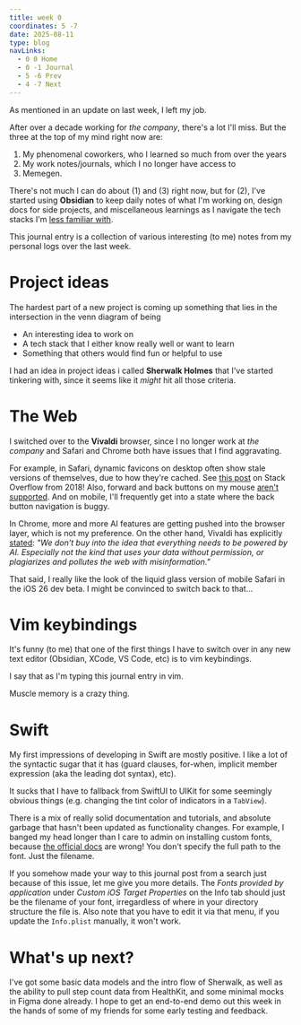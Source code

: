 ```yaml
---
title: week 0
coordinates: 5 -7
date: 2025-08-11
type: blog
navLinks:
  - 0 0 Home
  - 0 -1 Journal
  - 5 -6 Prev
  - 4 -7 Next
---
```


As mentioned in
<a class="link" data-x="5" data-y="-6">an update on</a> last week, I left my
job.

After over a decade working for _the company_, there's a lot I'll miss. But the
three at the top of my mind right now are:

1. My phenomenal coworkers, who I learned so much from over the years
1. My work notes/journals, which I no longer have access to
1. Memegen.

There's not much I can do about (1) and (3) right now, but for (2), I've started
using **Obsidian** to keep daily notes of what I'm working on, design docs for
side projects, and miscellaneous learnings as I navigate the tech stacks I'm
[less familiar with](https://github.com/jhuangtw/xg2xg).

This journal entry is a collection of various interesting (to me) notes from my
personal logs over the last week.

# Project ideas

The hardest part of a new project is coming up something that lies in the
intersection in the venn diagram of being

- An interesting idea to work on
- A tech stack that I either know really well or want to learn
- Something that others would find fun or helpful to use

I had an idea in
<a class="link" data-x="0" data-y="-6">project ideas i</a> called **Sherwalk
Holmes** that I've started tinkering with, since it seems like it _might_ hit
all those criteria.

# The Web

I switched over to the **Vivaldi** browser, since I no longer work at _the
company_ and Safari and Chrome both have issues that I find aggravating.

For example, in Safari, dynamic favicons on desktop often show stale versions of
themselves, due to how they're cached. See
[this post](https://apple.stackexchange.com/questions/339350/safari-12-favicon-in-gmail-tab-shows-incorrect-e-mail-count)
on Stack Overflow from 2018! Also, forward and back buttons on my mouse
[aren't supported](https://apple.stackexchange.com/questions/400080/make-safari-use-normal-back-and-forward-button-as-other-browser).
And on mobile, I'll frequently get into a state where the back button navigation
is buggy.

In Chrome, more and more AI features are getting pushed into the browser layer,
which is not my preference. On the other hand, Vivaldi has explicitly
[stated](https://vivaldi.com/for-a-better-web/): _"We don’t buy into the idea
that everything needs to be powered by AI. Especially not the kind that uses
your data without permission, or plagiarizes and pollutes the web with
misinformation."_

That said, I really like the look of the liquid glass version of mobile Safari
in the iOS 26 dev beta. I might be convinced to switch back to that...

# Vim keybindings

It's funny (to me) that one of the first things I have to switch over in any new
text editor (Obsidian, XCode, VS Code, etc) is to vim keybindings.

I say that as I'm typing this journal entry in vim.

Muscle memory is a crazy thing.

# Swift

My first impressions of developing in Swift are mostly positive. I like a lot of
the syntactic sugar that it has (guard clauses, for-when, implicit member
expression (aka the leading dot syntax), etc).

It sucks that I have to fallback from SwiftUI to UIKit for some seemingly
obvious things (e.g. changing the tint color of indicators in a `TabView`).

There is a mix of really solid documentation and tutorials, and absolute garbage
that hasn't been updated as functionality changes. For example, I banged my head
longer than I care to admin on installing custom fonts, because
[the official docs](https://developer.apple.com/documentation/swiftui/applying-custom-fonts-to-text/)
are wrong! You don't specify the full path to the font. Just the filename.

If you somehow made your way to this journal post from a search just because of
this issue, let me give you more details. The _Fonts provided by application_
under _Custom iOS Target Properties_ on the Info tab should just be the filename
of your font, irregardless of where in your directory structure the file is.
Also note that you have to edit it via that menu, if you update the `Info.plist`
manually, it won't work.

# What's up next?

I've got some basic data models and the intro flow of Sherwalk, as well as the
ability to pull step count data from HealthKit, and some minimal mocks in Figma
done already. I hope to get an end-to-end demo out this week in the hands of
some of my friends for some early testing and feedback.
